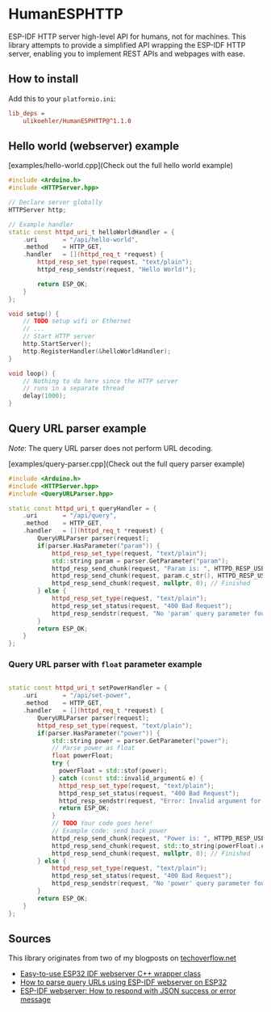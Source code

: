 # HumanESPHTTP
ESP-IDF HTTP server high-level API for humans, not for machines.
This library attempts to provide a simplified API wrapping the ESP-IDF HTTP server,
enabling you to implement REST APIs and webpages with ease.

## How to install

Add this to your `platformio.ini`:

```ini
lib_deps =
    ulikoehler/HumanESPHTTP@^1.1.0
```

## Hello world (webserver) example

[examples/hello-world.cpp](Check out the full hello world example)

```c++
#include <Arduino.h>
#include <HTTPServer.hpp>

// Declare server globally
HTTPServer http;

// Example handler
static const httpd_uri_t helloWorldHandler = {
    .uri       = "/api/hello-world",
    .method    = HTTP_GET,
    .handler   = [](httpd_req_t *request) {
        httpd_resp_set_type(request, "text/plain");
        httpd_resp_sendstr(request, "Hello World!");

        return ESP_OK;
    }
};

void setup() {
    // TODO setup wifi or Ethernet
    // ...
    // Start HTTP server
    http.StartServer();
    http.RegisterHandler(&helloWorldHandler);
}

void loop() {
    // Nothing to do here since the HTTP server
    // runs in a separate thread
    delay(1000);
}
```

## Query URL parser example

*Note*: The query URL parser does not perform URL decoding.

[examples/query-parser.cpp](Check out the full query parser example)

```c++
#include <Arduino.h>
#include <HTTPServer.hpp>
#include <QueryURLParser.hpp>

static const httpd_uri_t queryHandler = {
    .uri       = "/api/query",
    .method    = HTTP_GET,
    .handler   = [](httpd_req_t *request) {
        QueryURLParser parser(request);
        if(parser.HasParameter("param")) {
            httpd_resp_set_type(request, "text/plain");
            std::string param = parser.GetParameter("param");
            httpd_resp_send_chunk(request, "Param is: ", HTTPD_RESP_USE_STRLEN);
            httpd_resp_send_chunk(request, param.c_str(), HTTPD_RESP_USE_STRLEN);
            httpd_resp_send_chunk(request, nullptr, 0); // Finished
        } else {
            httpd_resp_set_type(request, "text/plain");
            httpd_resp_set_status(request, "400 Bad Request");
            httpd_resp_sendstr(request, "No 'param' query parameter found!");
        }
        return ESP_OK;
    }
};
```

### Query URL parser with `float` parameter example

```c++

static const httpd_uri_t setPowerHandler = {
    .uri       = "/api/set-power",
    .method    = HTTP_GET,
    .handler   = [](httpd_req_t *request) {
        QueryURLParser parser(request);
        httpd_resp_set_type(request, "text/plain");
        if(parser.HasParameter("power")) {
            std::string power = parser.GetParameter("power");
            // Parse power as float
            float powerFloat;
            try {
              powerFloat = std::stof(power);
            } catch (const std::invalid_argument& e) {
              httpd_resp_set_type(request, "text/plain");
              httpd_resp_set_status(request, "400 Bad Request");
              httpd_resp_sendstr(request, "Error: Invalid argument for power parameter (not a float)!");
              return ESP_OK;
            }
            // TODO Your code goes here!
            // Example code: send back power
            httpd_resp_send_chunk(request, "Power is: ", HTTPD_RESP_USE_STRLEN);
            httpd_resp_send_chunk(request, std::to_string(powerFloat).c_str(), HTTPD_RESP_USE_STRLEN);
            httpd_resp_send_chunk(request, nullptr, 0); // Finished
        } else {
            httpd_resp_set_type(request, "text/plain");
            httpd_resp_set_status(request, "400 Bad Request");
            httpd_resp_sendstr(request, "No 'power' query parameter found!");
        }
        return ESP_OK;
    }
};
```

## Sources

This library originates from two of my blogposts on [techoverflow.net](https://techoverflow.net)
- [Easy-to-use ESP32 IDF webserver C++ wrapper class
](https://techoverflow.net/2023/06/13/easy-to-use-esp32-idf-webserver-c-wrapper-class/)
- [How to parse query URLs using ESP-IDF webserver on ESP32](https://techoverflow.net/2023/06/13/how-to-parse-query-urls-using-esp-idf-webserver-on-esp32/)
- [ESP-IDF webserver: How to respond with JSON success or error message
](https://techoverflow.net/2023/06/13/esp-idf-webserver-how-to-respond-with-json-success-or-error-message/)
